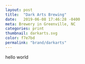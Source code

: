 ```yaml
---
layout: post
title:  "Dark Arts Brewing"
date:   2019-06-08 17:46:28 -0400
meta: Brewery in Greenville, NC
categories: print
thumbnail: darkarts.svg
color: f7e7bd
permalink: "brand/darkarts"
---
```

hello world
